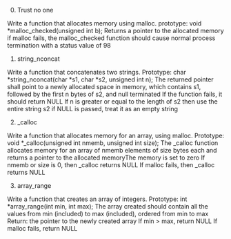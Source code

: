 0. Trust no one 

Write a function that allocates memory using malloc.
prototype: void *malloc_checked(unsigned int b);
Returns a pointer to the allocated memory
if malloc fails, the malloc_checked function should 
cause normal process termination with a status value of 98

1. string_nconcat 

Write a function that concatenates two strings.
Prototype: char *string_nconcat(char *s1, char *s2, unsigned int n);
The returned pointer shall point to a newly allocated space
 in memory, which contains s1, followed by the first n bytes of s2, and null terminated
If the function fails, it should return NULL
If n is greater or equal to the length of s2 then use the entire string s2
if NULL is passed, treat it as an empty string

2. _calloc 

Write a function that allocates memory for an array, using malloc.
Prototype: void *_calloc(unsigned int nmemb, unsigned int size);
The _calloc function allocates memory for an array of nmemb elements 
of size bytes each and returns a pointer to the allocated memoryThe memory is set to zero
If nmemb or size is 0, then _calloc returns NULL
If malloc fails, then _calloc returns NULL

3. array_range

Write a function that creates an array of integers.
Prototype: int *array_range(int min, int max);
The array created should contain all the values from min
 (included) to max (included), ordered from min to max
Return: the pointer to the newly created array
If min > max, return NULL
If malloc fails, return NULL

